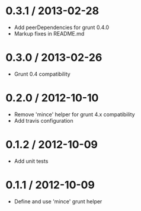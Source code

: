 
0.3.1 / 2013-02-28 
==================

 * Add peerDependencies for grunt 0.4.0
 * Markup fixes in README.md

0.3.0 / 2013-02-26 
==================

 * Grunt 0.4 compatibility

0.2.0 / 2012-10-10 
==================

  * Remove 'mince' helper for grunt 4.x compatibility
  * Add travis configuration

0.1.2 / 2012-10-09 
==================

  * Add unit tests

0.1.1 / 2012-10-09 
==================

  * Define and use 'mince' grunt helper
